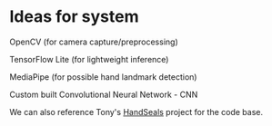 # Ideas for system

OpenCV (for camera capture/preprocessing)

TensorFlow Lite (for lightweight inference)

MediaPipe (for possible hand landmark detection)

Custom built Convolutional Neural Network - CNN

We can also reference Tony's [HandSeals](https://github.com/H-qitai/HandSeals) project for the code base.